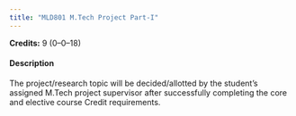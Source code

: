 ```yaml
---
title: "MLD801 M.Tech Project Part-I"
---
```

**Credits:** 9 (0–0–18)

#### Description
The project/research topic will be decided/allotted by the student’s assigned M.Tech project supervisor after successfully completing the core and elective course Credit requirements.